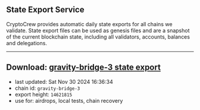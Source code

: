 ## State Export Service
CryptoCrew provides automatic daily state exports for all chains we validate. State export files can be used as genesis files and are a snapshot of the current blockchain state, including all validators, accounts, balances and delegations.

---
**Download: [gravity-bridge-3 state export](https://dl-eu2.ccvalidators.com/SERVICE/gravitybridge/gravity-bridge-3_export_14621815.json)**
---

- last updated: Sat Nov 30 2024 16:36:34
- chain id: `gravity-bridge-3`
- export height: `14621815`
- use for: airdrops, local tests, chain recovery
